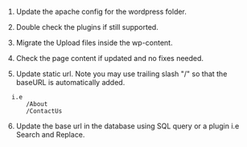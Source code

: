 1. Update the apache config for the wordpress folder.

2. Double check the plugins if still supported.

3. Migrate the Upload files inside the wp-content.

4. Check the page content if updated and no fixes needed.

5. Update static url. Note you may use trailing slash "/" so that the baseURL is automatically added.
```
  i.e 
      /About
      /ContactUs
```
6. Update the base url in the database using SQL query or a plugin i.e Search and Replace.
